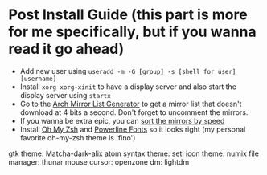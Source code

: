 # Post Install Guide (this part is more for me specifically, but if you wanna read it go ahead)
- Add new user using `useradd -m -G [group] -s [shell for user] [username]`
- Install `xorg xorg-xinit` to have a display server and also start the display server using `startx`
- Go to the [Arch Mirror List Generator](https://www.archlinux.org/mirrorlist/) to get a mirror list that doesn't download at 4 bits a second. Don't forget to uncomment the mirrors.
- If you wanna be extra epic, you can [sort the mirrors by speed](https://wiki.archlinux.org/index.php/mirrors#List_by_speed)
- Install [Oh My Zsh](https://github.com/robbyrussell/oh-my-zsh) and [Powerline Fonts](https://github.com/powerline/fonts) so it looks right (my personal favorite oh-my-zsh theme is 'fino')

gtk theme: Matcha-dark-alix
atom syntax theme: seti
icon theme: numix
file manager: thunar
mouse cursor: openzone
dm: lightdm

